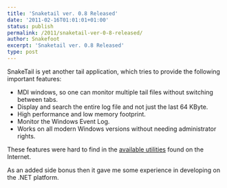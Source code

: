 ```yaml
---
title: 'Snaketail ver. 0.8 Released'
date: '2011-02-16T01:01:01+01:00'
status: publish
permalink: /2011/snaketail-ver-0-8-released/
author: Snakefoot
excerpt: 'Snaketail ver. 0.8 Released'
type: post
---
```

SnakeTail is yet another tail application, which tries to provide the following important features:

- MDI windows, so one can monitor multiple tail files without switching between tabs.
- Display and search the entire log file and not just the last 64 KByte.
- High performance and low memory footprint.
- Monitor the Windows Event Log.
- Works on all modern Windows versions without needing administrator rights.

These features were hard to find in the [available utilities](http://stackoverflow.com/questions/113121/) found on the Internet.

As an added side bonus then it gave me some experience in developing on the .NET platform.